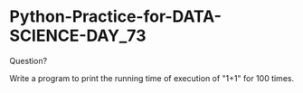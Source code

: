 # Python-Practice-for-DATA-SCIENCE-DAY_73
Question?

Write a program to print the running time of execution of "1+1" for 100 times.

